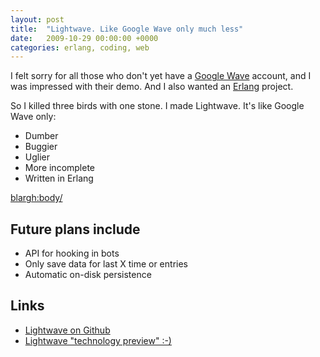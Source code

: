 ```yaml
---
layout: post
title:  "Lightwave. Like Google Wave only much less"
date:   2009-10-29 00:00:00 +0000
categories: erlang, coding, web
---
```

I felt sorry for all those who don't yet have a [Google
Wave](http://wave.google.com/) account, and I was impressed with their
demo. And I also wanted an [Erlang](http://www.erlang.org) project.

So I killed three birds with one stone. I made Lightwave. It's like
Google Wave only:

* Dumber
* Buggier
* Uglier
* More incomplete
* Written in Erlang

<blargh:body/>

## Future plans include

* API for hooking in bots
* Only save data for last X time or entries
* Automatic on-disk persistence

## Links

* [Lightwave on Github](http://github.com/ThomasHabets/lightwave)
* [Lightwave "technology preview" :-)](http://blog.habets.pp.se/lightwave/)
